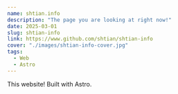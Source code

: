 ```yaml
---
name: shtian.info
description: "The page you are looking at right now!"
date: 2025-03-01
slug: shtian-info
link: https://www.github.com/shtian/shtian-info
cover: "./images/shtian-info-cover.jpg"
tags:
  - Web
  - Astro
---
```


This website! Built with Astro.
